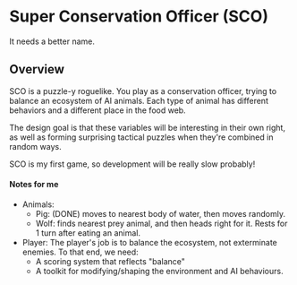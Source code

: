 # Super Conservation Officer (SCO)

It needs a better name.

## Overview

SCO is a puzzle-y roguelike. You play as a conservation officer, trying to balance an ecosystem of AI animals. Each type of animal has different behaviors and a different place in the food web.

The design goal is that these variables will be interesting in their own right, as well as forming surprising tactical puzzles when they're combined in random ways.

SCO is my first game, so development will be really slow probably!

#### Notes for me

- Animals:
	- Pig: (DONE) moves to nearest body of water, then moves randomly. 
	- Wolf: finds nearest prey animal, and then heads right for it. Rests for 1 turn after eating an animal.
- Player: The player's job is to balance the ecosystem, not exterminate enemies. To that end, we need:
	- A scoring system that reflects "balance"
	- A toolkit for modifying/shaping the environment and AI behaviours.